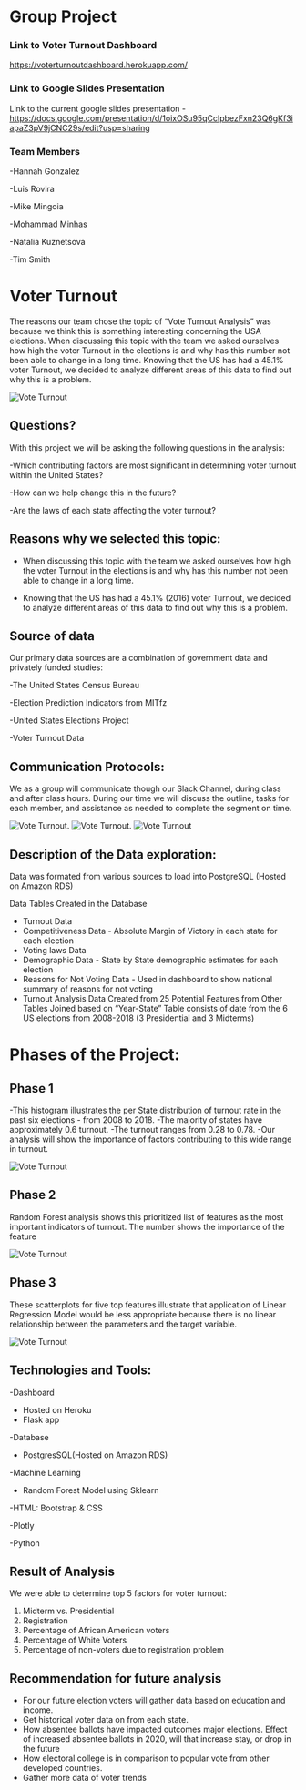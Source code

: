 
# Group Project

### Link to Voter Turnout Dashboard
https://voterturnoutdashboard.herokuapp.com/

### Link to Google Slides Presentation

Link to the current google slides presentation - https://docs.google.com/presentation/d/1oixOSu95qCcIpbezFxn23Q6gKf3iapaZ3pV9jCNC29s/edit?usp=sharing

### Team Members
-Hannah Gonzalez

-Luis Rovira

-Mike Mingoia

-Mohammad Minhas

-Natalia Kuznetsova

-Tim Smith 

# Voter Turnout 

The reasons our team chose the topic of “Vote Turnout Analysis” was because we think this is something interesting concerning the USA elections. When discussing this topic with the team we asked ourselves how high the voter Turnout in the elections is and why has this number not been able to change in a long time. Knowing that the US has had a 45.1% voter Turnout, we decided to analyze different areas of this data to find out why this is a problem.  

![Vote Turnout](https://github.com/mmingoia/HTML_MN_Group_Project/blob/main/Images/election-day-1440x550.png)

## Questions?

With this project we will be asking the following questions in the analysis:

-Which contributing factors are most significant in determining voter turnout within the United States?

-How can we help change this in the future?

-Are the laws of each state affecting the voter turnout?

## Reasons why we selected this topic:

- When discussing this topic with the team we asked ourselves how high the voter Turnout in the elections is and why has this number not been able to change in a long time. 

- Knowing that the US has had a 45.1% (2016) voter Turnout, we decided to analyze different areas of this data to find out why this is a problem.

## Source of data

Our primary data sources are a combination of government data and privately funded studies:

-The United States Census Bureau

-Election Prediction Indicators from MITfz 

-United States Elections Project

-Voter Turnout Data


## Communication Protocols:
We as a group will communicate though our Slack Channel, during class and after class hours. During our time we will discuss the outline, tasks for each member, and assistance as needed to complete the segment on time.

![Vote Turnout](https://github.com/mmingoia/HTML_MN_Group_Project/blob/main/Images/download.png).  ![Vote Turnout](https://github.com/mmingoia/HTML_MN_Group_Project/blob/main/Images/download.jpg). ![Vote Turnout](https://github.com/mmingoia/HTML_MN_Group_Project/blob/main/Images/download-1.jpg)

## Description of the Data exploration: 

Data was formated from various sources to load into PostgreSQL (Hosted on Amazon RDS)

Data Tables Created in the Database
  - Turnout Data
  - Competitiveness Data - Absolute Margin of Victory in each state for each election
  - Voting laws Data
  - Demographic Data - State by State demographic estimates for each election
  - Reasons for Not Voting Data - Used in dashboard to show national summary of reasons for not voting
  - Turnout Analysis Data 
      Created from 25 Potential Features from Other Tables
      Joined based on “Year-State”
      Table consists of date from the 6 US elections from 2008-2018 (3 Presidential and 3 Midterms)
      
# Phases of the Project: 

## Phase 1
 -This histogram illustrates the per State distribution of turnout rate in the past six elections - from 2008 to 2018.
 -The majority of states have approximately 0.6 turnout.
 -The turnout ranges from 0.28 to 0.78.
 -Our analysis will show the importance of factors contributing to this wide range in turnout.

![Vote Turnout](https://github.com/mmingoia/HTML_MN_Group_Project/blob/lrovira-patch-1/Images/ImagePhase1.PNG)

## Phase 2
Random Forest analysis shows this prioritized list of features as the most important indicators of turnout. The number shows the importance of the feature

![Vote Turnout](https://github.com/mmingoia/HTML_MN_Group_Project/blob/lrovira-patch-1/Images/ImagePhase2.PNG)

## Phase 3
These scatterplots for five top features illustrate that application of Linear Regression Model would be less appropriate because there is no linear relationship between the parameters and the target variable.

![Vote Turnout]()

## Technologies and Tools:

-Dashboard
  - Hosted on Heroku
  - Flask app

-Database
  - PostgresSQL(Hosted on Amazon RDS)

-Machine Learning
  - Random Forest Model using Sklearn 

-HTML: Bootstrap & CSS

-Plotly

-Python


## Result of Analysis

We were able to determine top 5 factors for voter turnout:
1. Midterm vs. Presidential
2. Registration 
3. Percentage of African American voters 
4. Percentage of White Voters 
5. Percentage of non-voters due to registration problem

## Recommendation for future analysis 
    
- For our future election voters will gather data based on education and income. 
- Get historical voter data on from each state. 
- How absentee ballots have impacted outcomes major elections. Effect of increased absentee ballots in 2020, will that increase stay, or drop in the future
- How electoral college is in comparison to popular vote from other developed countries. 
- Gather more data of voter trends 
    




